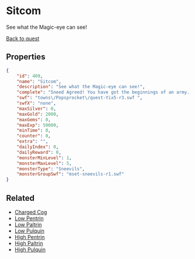 # Sitcom

See what the Magic-eye can see!

[Back to quest](../quests.md)

## Properties

```json
{
    "id": 409,
    "name": "Sitcom",
    "description": "See what the Magic-eye can see!",
    "complete": "Sneed Agreed! You have got the beginnings of an army... sort of. But that will not be enough. Maybe some of the Pactogonal Knights can help you.",
    "swf": "towns\/Popsprocket\/quest-Yix5-r3.swf ",
    "swfX": "none",
    "maxSilver": 0,
    "maxGold": 2000,
    "maxGems": 0,
    "maxExp": 50000,
    "minTime": 0,
    "counter": 0,
    "extra": "",
    "dailyIndex": 0,
    "dailyReward": 0,
    "monsterMinLevel": 1,
    "monsterMaxLevel": 5,
    "monsterType": "Sneevils",
    "monsterGroupSwf": "mset-sneevils-r1.swf"
}
```

## Related

- [Charged Cog](../items/2279-charged-cog.md)
- [Low Pentrin](../items/2431-low-pentrin.md)
- [Low Paltrin](../items/2432-low-paltrin.md)
- [Low Pulquin](../items/2433-low-pulquin.md)
- [High Pentrin](../items/2434-high-pentrin.md)
- [High Paltrin](../items/2435-high-paltrin.md)
- [High Pulquin](../items/2436-high-pulquin.md)

